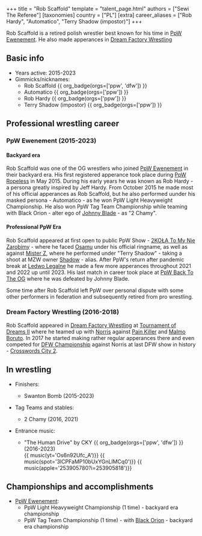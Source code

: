 +++
title = "Rob Scaffold"
template = "talent_page.html"
authors = ["Sewi The Referee"]
[taxonomies]
country = ["PL"]
[extra]
career_aliases = ["Rob Hardy", "Automatico", "Terry Shadow (impostor)"]
+++

Rob Scaffold is a retired polish wrestler best known for his time in [PpW Ewenement](@/o/ppw.md). He also made apperances in [Dream Factory Wrestling](@/o/dfw.md)

## Basic info

* Years active: 2015-2023
* Gimmicks/nicknames:
  - Rob Scaffold {{ org_badge(orgs=['ppw', 'dfw']) }}
  - Automatico {{ org_badge(orgs=['ppw']) }}
  - Rob Hardy {{ org_badge(orgs=['ppw']) }}
  - Terry Shadow (impostor) {{ org_badge(orgs=['ppw']) }}

## Professional wrestling career

### PpW Ewenement (2015-2023)

#### Backyard era

Rob Scaffold was one of the OG wrestlers who joined [PpW Ewenement](@/o/ppw.md) in their backyard era. His first registered apperance took place during [PpW Ropeless](@/e/ppw/2015-05-01-ppw-ropeless.md) in May 2015. During his early years he was known as Rob Hardy - a persona greatly inspired by Jeff Hardy. From October 2015 he made most of his official apperances as Rob Scaffold, but he also performed uunder his masked persona - Automatico - as he won PpW Light Heavyweight Championship. He also won PpW Tag Team Championship while teaming with Black Orion - alter ego of [Johnny Blade](@/w/johnny-blade.md) - as "2 Chamy". 

#### Professional PpW Era

Rob Scaffold appeared at first open to public PpW Show - [2KOŁA To My Nie Zarobimy](@/e/ppw/2019-12-07-ppw-2kola-to-my-nie-zarobimy.md) - where he faced [Osamu](@/w/osamu.md) under his official ringname, as well as against [Mister Z](@/w/mister-z.md), where he performed under "Terry Shadow" - taking a shoot at MZW owner [Shadow](@/w/shadow.md) - alias. After PpW's return after pandemic break at [Ledwo Legalne](@/e/ppw/2021-06-12-ppw-ledwo-legalne.md) he made a few more apperances throughout 2021 and 2022 up until 2023. His last match in career took place at [PpW Back To The OG](@/e/ppw/2023-02-04-ppw-back-to-the-og.md) where he was defeated by Johnny Blade.

Some time after Rob Scaffold left PpW over personal dispute with some other performers in federation and subsequently retired from pro wrestling.

### Dream Factory Wrestling (2016-2018)

Rob Scaffold appeared in [Dream Factory Wrestling](@/o/dfw.md) at [Tournament of Dreams II](@/e/dfw/2016-08-20-dfw-tournament-of-dreams-2.md) where he teamed up with [Norris](@/w/isnorr.md) against [Pain Killer](@/w/pain-killer.md) and [Malmo Boruto](@/w/malmo-boruto.md). In 2017 he started making rather regular apperances there and even competed for [DFW Championship](@/c/dfw-championship.md) against Norris at last DFW show in history - [Crosswords City 2](@/e/dfw/2018-06-09-dfw-crosswords-city-2.md).

## In wrestling

* Finishers:
  - Swanton Bomb (2015-2023)
 
* Tag Teams and stables:
  - 2 Chamy (2016, 2021)

* Entrance music:
  - "The Human Drive" by CKY
    {{ org_badge(orgs=['ppw', 'dfw']) }} (2016-2023) <br>
    {{ music(yt='Os6n92Ufc_A')}}
    {{ music(spot='3lCPFaMP10bUxYGnLlMCq0')}}
    {{ music(apple='253905780?i=253905818')}}

## Championships and accomplishments

* [PpW Ewenement](@/o/ppw.md):
  - PpW Light Heavyweight Championship (1 time) - backyard era championship
  - PpW Tag Team Championship (1 time) - with [Black Orion](@/w/johnny-blade.md) - backyard era championship
